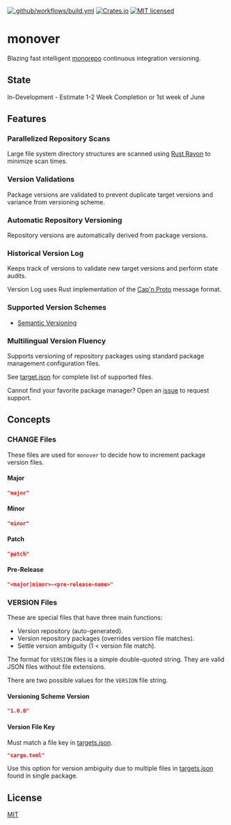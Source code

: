 [![.github/workflows/build.yml](https://github.com/gregl83/monover/actions/workflows/build.yml/badge.svg)](https://github.com/gregl83/monover/actions/workflows/build.yml)
[![Crates.io](https://img.shields.io/crates/v/monover.svg)](https://crates.io/crates/monover)
[![MIT licensed](https://img.shields.io/badge/license-MIT-blue.svg)](https://github.com/gregl83/monover/blob/master/LICENSE)

# monover

Blazing fast intelligent [monorepo](https://monorepo.tools/) continuous integration versioning.

## State

In-Development - Estimate 1-2 Week Completion or 1st week of June

## Features

### Parallelized Repository Scans

Large file system directory structures are scanned using [Rust Rayon](https://github.com/rayon-rs/rayon) to minimize scan times.

### Version Validations

Package versions are validated to prevent duplicate target versions and variance from versioning scheme.

### Automatic Repository Versioning

Repository versions are automatically derived from package versions.

### Historical Version Log

Keeps track of versions to validate new target versions and perform state audits.

Version Log uses Rust implementation of the [Cap'n Proto](https://github.com/capnproto/capnproto-rust) message format.

### Supported Version Schemes

- [Semantic Versioning](https://semver.org/)

### Multilingual Version Fluency

Supports versioning of repository packages using standard package management configuration files. 

See [target.json](targets.json) for complete list of supported files.

Cannot find your favorite package manager? Open an [issue](https://github.com/gregl83/monover/issues/new) to request support.

## Concepts

### CHANGE Files

These files are used for `monover` to decide how to increment package version files.

####  Major
```json
"major"
```

#### Minor
```json
"minor"
```

#### Patch
```json
"patch"
```

#### Pre-Release
```json
"<major|minor>-<pre-release-name>"
```

### VERSION Files

These are special files that have three main functions:

- Version repository (auto-generated).
- Version repository packages (overrides version file matches).
- Settle version ambiguity (1 < version file match).

The format for `VERSION` files is a simple double-quoted string. They are valid JSON files without file extensions.

There are two possible values for the `VERSION` file string.

#### Versioning Scheme Version

```json
"1.0.0"
```

#### Version File Key

Must match a file key in [targets.json](targets.json).

```json
"cargo.toml"
```

Use this option for version ambiguity due to multiple files in [targets.json](targets.json) found in single package.

## License

[MIT](LICENSE)
